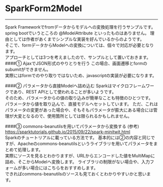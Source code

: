 # SparkForm2Model
---
Spark Frameworkでfromデータからモデルへの変換処理を行うサンプルです。
spring bootでいうところの @ModelAttribute といったものはありません。
理由としては作者があくまでシンプルな実装を好んでいるからのようです。  
そこで、formデータからModelへの変換については、個々で対応が必要となります。  
アプローチとしては3つを考えましたので、サンプルとして置いておきます。
####① AjaxでJSON形式のやりとりを行う
この場合、画面遷移とformのsubumitができません。  
実際にはformでのやり取りではないため、javascriptの実装が必要になります。  

####② パラメータから直接Modelへ詰め込む
Sparkはマイクロフレームワークであり、REST APIとして使われることが多いようです。  
そのため、パラメータからの値の取り込みが簡単なことも特徴のひとつです。
パラメータから値を取り込んで、直接モデルへセットしています。
ただ、これはパラメータの変更があった場合や、そもそもパラメータが膨大にある場合には管理が大変となるので、使用箇所としては限られるかもしれません。

####③ commons-beanutilsを用いてパラメータから変換する
(参考) https://sparktutorials.github.io/2015/09/22/spark-minitwit.html  
Sparkのチュートリアルに載っている方法です。
基本的には②の内容と同じですが、Apacheのcommons-beanutilsというライブラリを用いてパラメータをまとめて処理します。  
実際にソースを見るとわかりますが、URLからエンコードした値をMultiMapに詰め、そこからModelへ変換します。
ライブラリの制限がない場合や、入力フォームが多い場合にはこちらをおすすめします。  
できればcommons-beanutilsのソースも見ておくとわかりやすいかと思います。